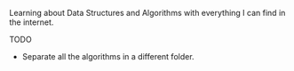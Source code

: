 Learning about Data Structures and Algorithms with everything I can find in the internet.

TODO
  - Separate all the algorithms in a different folder.
